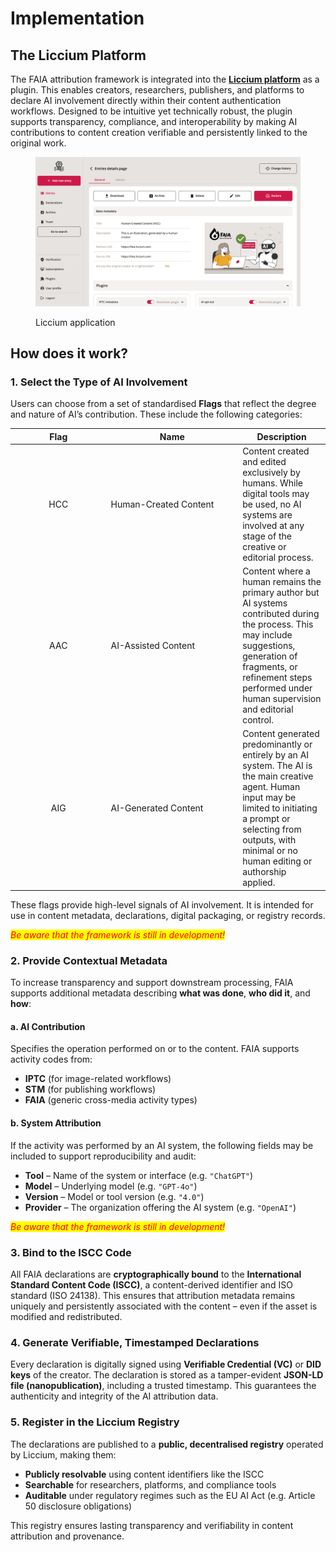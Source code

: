 # Implementation

## The Liccium Platform

The FAIA attribution framework is integrated into the [**Liccium platform**](https://liccium.com/) as a plugin. This enables creators, researchers, publishers, and platforms to declare AI involvement directly within their content authentication workflows. Designed to be intuitive yet technically robust, the plugin supports transparency, compliance, and interoperability by making AI contributions to content creation verifiable and persistently linked to the original work.

<figure><img src="../.gitbook/assets/Screen.png" alt=""><figcaption><p>Liccium application</p></figcaption></figure>

## How does it work?

### **1. Select the Type of AI Involvement**

Users can choose from a set of standardised **Flags** that reflect the degree and nature of AI’s contribution. These include the following categories:

<table><thead><tr><th width="139.49609375" align="center">Flag</th><th width="196.65625">Name</th><th>Description</th></tr></thead><tbody><tr><td align="center">HCC</td><td>Human-Created Content</td><td>Content created and edited exclusively by humans. While digital tools may be used, no AI systems are involved at any stage of the creative or editorial process.</td></tr><tr><td align="center">AAC</td><td>AI-Assisted Content</td><td>Content where a human remains the primary author but AI systems contributed during the process. This may include suggestions, generation of fragments, or refinement steps performed under human supervision and editorial control.</td></tr><tr><td align="center">AIG</td><td>AI-Generated Content</td><td>Content generated predominantly or entirely by an AI system. The AI is the main creative agent. Human input may be limited to initiating a prompt or selecting from outputs, with minimal or no human editing or authorship applied.</td></tr></tbody></table>

These flags provide high-level signals of AI involvement. It is intended for use in content metadata, declarations, digital packaging, or registry records.

_<mark style="color:red;">Be aware that the framework is still in development!</mark>_&#x20;

### **2. Provide Contextual Metadata**

To increase transparency and support downstream processing, FAIA supports additional metadata describing **what was done**, **who did it**, and **how**:

#### **a. AI Contribution**

Specifies the operation performed on or to the content. FAIA supports activity codes from:

* **IPTC** (for image-related workflows)
* **STM** (for publishing workflows)
* **FAIA** (generic cross-media activity types)

#### **b. System Attribution**&#x20;

If the activity was performed by an AI system, the following fields may be included to support reproducibility and audit:

* **Tool** – Name of the system or interface (e.g. `"ChatGPT"`)
* **Model** – Underlying model (e.g. `"GPT-4o"`)
* **Version** – Model or tool version (e.g. `"4.0"`)
* **Provider** – The organization offering the AI system (e.g. `"OpenAI"`)

_<mark style="color:red;">Be aware that the framework is still in development!</mark>_&#x20;

### **3. Bind to the ISCC Code**

All FAIA declarations are **cryptographically bound** to the **International Standard Content Code (ISCC)**, a content-derived identifier and ISO standard (ISO 24138). This ensures that attribution metadata remains uniquely and persistently associated with the content – even if the asset is modified and redistributed.

### **4. Generate Verifiable, Timestamped Declarations**

Every declaration is digitally signed using  **Verifiable Credential (VC)** or **DID keys** of the creator. The declaration is stored as a tamper-evident **JSON-LD file (nanopublication)**, including a trusted timestamp. This guarantees the authenticity and integrity of the AI attribution data.

### **5. Register in the Liccium Registry**

The declarations are published to a **public, decentralised registry** operated by Liccium, making them:

* **Publicly resolvable** using content identifiers like the ISCC
* **Searchable** for researchers, platforms, and compliance tools
* **Auditable** under regulatory regimes such as the EU AI Act (e.g. Article 50 disclosure obligations)

This registry ensures lasting transparency and verifiability in content attribution and provenance.
